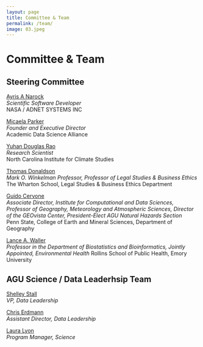 ```yaml
---
layout: page
title: Committee & Team
permalink: /team/
image: 03.jpeg
---
```


# Committee & Team

## Steering Committee

[Ayris A Narock](https://www.linkedin.com/in/ayris-narock-62118516/)  
*Scientific Software Developer*  
NASA / ADNET SYSTEMS INC  

[Micaela Parker](https://academicdatascience.org/data-science/about)  
*Founder and Executive Director*  
Academic Data Science Alliance  

[Yuhan Douglas Rao](https://www.linkedin.com/in/douglas-rao/)  
*Research Scientist*  
North Carolina Institute for Climate Studies  

[Thomas Donaldson](https://lgst.wharton.upenn.edu/profile/donaldst/)  
*Mark O. Winkelman Professor, Professor of Legal Studies & Business Ethics*  
The Wharton School, Legal Studies & Business Ethics Department  

[Guido Cervone](https://www.geog.psu.edu/directory/guido-cervone)  
*Associate Director, Institute for Computational and Data Sciences, Professor of Geography, Meteorology and Atmospheric Sciences, Director of the GEOvista Center, President-Elect AGU Natural Hazards Section*  
Penn State, College of Earth and Mineral Sciences, Department of Geography  

[Lance A. Waller](https://www.sph.emory.edu/faculty/profile/index.php?FID=345)  
*Professor in the Department of Biostatistics and Bioinformatics, Jointly Appointed, Environmental Health*
Rollins School of Public Health, Emory University

## AGU Science / Data Leaderhsip Team

[Shelley Stall](https://twitter.com/ShelleyStall)  
*VP, Data Leadership*

[Chris Erdmann](https://twitter.com/libcce)  
*Assistant Director, Data Leadership*

[Laura Lyon](https://twitter.com/lyonlaur)  
*Program Manager, Science*
